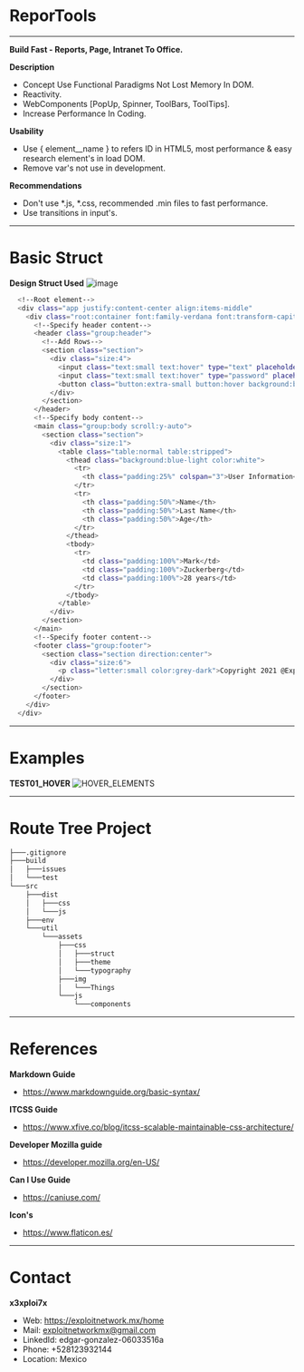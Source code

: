 # ReporTools
_____________________________________________________________________________________________________________________
**Build Fast - Reports, Page, Intranet To Office.**

**Description**
  - Concept Use Functional Paradigms Not Lost Memory In DOM.
  - Reactivity.
  - WebComponents [PopUp, Spinner, ToolBars, ToolTips].
  - Increase Performance In Coding.


**Usability**
  - Use { element__name } to refers ID in HTML5, most performance & easy research element's in load DOM.
  - Remove var's not use in development.


**Recommendations**
  - Don't use *.js, *.css, recommended .min files to fast performance.
  - Use transitions in input's.
_____________________________________________________________________________________________________________________
# Basic Struct

**Design Struct Used**
  ![image](https://user-images.githubusercontent.com/82796954/143270330-22dd5b86-52c0-4e02-aa5c-e258f5152ec8.png)


```bash
  <!--Root element-->
  <div class="app justify:content-center align:items-middle"
    <div class="root:container font:family-verdana font:transform-capitalize">
      <!--Specify header content-->
      <header class="group:header">
        <!--Add Rows-->
        <section class="section">
          <div class="size:4">
            <input class="text:small text:hover" type="text" placeholder="User">
            <input class="text:small text:hover" type="password" placeholder="Pass">
            <button class="button:extra-small button:hover background:blue-light">Click Me!</button>
          </div>
        </section>
      </header>
      <!--Specify body content-->
      <main class="group:body scroll:y-auto">
        <section class="section">
          <div class="size:1">
            <table class="table:normal table:stripped">
              <thead class="background:blue-light color:white">
                <tr>
                  <th class="padding:25%" colspan="3">User Information</th>
                </tr>
                <tr>
                  <th class="padding:50%">Name</th>
                  <th class="padding:50%">Last Name</th>
                  <th class="padding:50%">Age</th>
                </tr>
              </thead>
              <tbody>
                <tr>
                  <td class="padding:100%">Mark</td>
                  <td class="padding:100%">Zuckerberg</td>
                  <td class="padding:100%">28 years</td>
                </tr>
              </tbody>
            </table>
          </div>
        </section>
      </main>
      <!--Specify footer content-->
      <footer class="group:footer">
        <section class="section direction:center">
          <div class="size:6">
            <p class="letter:small color:grey-dark">Copyright 2021 @ExploitNetwork</p>
          </div>
        </section>
      </footer>
    </div>
  </div>
```
_____________________________________________________________________________________________________________________
# Examples

**TEST01_HOVER**
![HOVER_ELEMENTS](https://user-images.githubusercontent.com/82796954/137756492-e731443a-786b-4b9e-8844-32de4eec81d5.png)
_____________________________________________________________________________________________________________________
# Route Tree Project

```bash
├───.gitignore
├───build
│   ├───issues
│   └───test
└───src
    ├───dist
    │   ├───css
    │   └───js
    ├───env
    └───util
        └───assets
            ├───css
            │   ├───struct
            │   ├───theme
            │   └───typography
            ├───img
            │   └───Things
            └───js
                └───components
```
_____________________________________________________________________________________________________________________
# References

**Markdown Guide**
  - https://www.markdownguide.org/basic-syntax/


**ITCSS Guide**
  - https://www.xfive.co/blog/itcss-scalable-maintainable-css-architecture/


**Developer Mozilla guide**
  - https://developer.mozilla.org/en-US/


**Can I Use Guide**
  - https://caniuse.com/


**Icon's**
  - https://www.flaticon.es/
_____________________________________________________________________________________________________________________
# Contact 

**x3xploi7x**
  - Web: https://exploitnetwork.mx/home
  - Mail: exploitnetworkmx@gmail.com
  - LinkedId: edgar-gonzalez-06033516a
  - Phone: +528123932144
  - Location: Mexico
